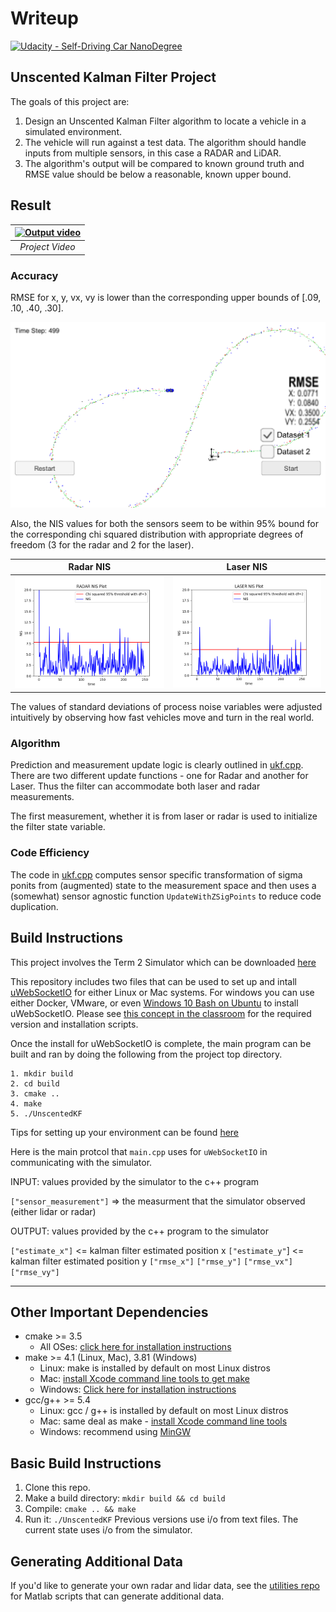 # Writeup
[![Udacity - Self-Driving Car NanoDegree](https://s3.amazonaws.com/udacity-sdc/github/shield-carnd.svg)](http://www.udacity.com/drive)

## Unscented Kalman Filter Project 

The goals of this project are:

1. Design an Unscented Kalman Filter algorithm to locate a vehicle in a simulated environment.
2. The vehicle will run against a test data. The algorithm should handle inputs from multiple sensors, in this case a RADAR and LiDAR.
3. The algorithm's output will be compared to known ground truth and RMSE value should be below a reasonable, known upper bound.

## Result
| [![Output video](https://img.youtube.com/vi/s-IUKLa43UI/0.jpg)](https://www.youtube.com/watch?v=s-IUKLa43UI "Output video") |
|:--:|
| *Project Video* |

### Accuracy
RMSE for x, y, vx, vy is lower than the corresponding upper bounds of [.09, .10, .40, .30].

![RMSE](pics/rmse.png)

Also, the NIS values for both the sensors seem to be within 95% bound for the corresponding chi squared distribution with appropriate degrees of freedom (3 for the radar and 2 for the laser).

Radar NIS                  |  Laser NIS
:-------------------------:|:-------------------------:
![](pics/radar_nis.png)    |  ![](pics/laser_nis.png)

The values of standard deviations of process noise variables were adjusted intuitively by observing how fast vehicles move and turn in the real world. 

### Algorithm
Prediction and measurement update logic is clearly outlined in [ukf.cpp](src/ukf.cpp). There are two different update functions - one for Radar and another for Laser. Thus the filter can accommodate both laser and radar measurements.

The first measurement, whether it is from laser or radar is used to initialize the filter state variable.

### Code Efficiency
The code in [ukf.cpp](src/ukf.cpp) computes sensor specific transformation of sigma ponits from (augmented) state to the measurement space and then uses a (somewhat) sensor agnostic function `UpdateWithZSigPoints` to reduce code duplication.

## Build Instructions

This project involves the Term 2 Simulator which can be downloaded [here](https://github.com/udacity/self-driving-car-sim/releases)

This repository includes two files that can be used to set up and intall [uWebSocketIO](https://github.com/uWebSockets/uWebSockets) for either Linux or Mac systems. For windows you can use either Docker, VMware, or even [Windows 10 Bash on Ubuntu](https://www.howtogeek.com/249966/how-to-install-and-use-the-linux-bash-shell-on-windows-10/) to install uWebSocketIO. Please see [this concept in the classroom](https://classroom.udacity.com/nanodegrees/nd013/parts/40f38239-66b6-46ec-ae68-03afd8a601c8/modules/0949fca6-b379-42af-a919-ee50aa304e6a/lessons/f758c44c-5e40-4e01-93b5-1a82aa4e044f/concepts/16cf4a78-4fc7-49e1-8621-3450ca938b77) for the required version and installation scripts.

Once the install for uWebSocketIO is complete, the main program can be built and ran by doing the following from the project top directory.

```
1. mkdir build
2. cd build
3. cmake ..
4. make
5. ./UnscentedKF
```

Tips for setting up your environment can be found [here](https://classroom.udacity.com/nanodegrees/nd013/parts/40f38239-66b6-46ec-ae68-03afd8a601c8/modules/0949fca6-b379-42af-a919-ee50aa304e6a/lessons/f758c44c-5e40-4e01-93b5-1a82aa4e044f/concepts/23d376c7-0195-4276-bdf0-e02f1f3c665d)

Here is the main protcol that `main.cpp` uses for `uWebSocketIO` in communicating with the simulator.


INPUT: values provided by the simulator to the c++ program

`["sensor_measurement"]` => the measurment that the simulator observed (either lidar or radar)


OUTPUT: values provided by the c++ program to the simulator

`["estimate_x"]` <= kalman filter estimated position x
`["estimate_y"`] <= kalman filter estimated position y
`["rmse_x"]`
`["rmse_y"]`
`["rmse_vx"]`
`["rmse_vy"]`

---

## Other Important Dependencies
* cmake >= 3.5
  * All OSes: [click here for installation instructions](https://cmake.org/install/)
* make >= 4.1 (Linux, Mac), 3.81 (Windows)
  * Linux: make is installed by default on most Linux distros
  * Mac: [install Xcode command line tools to get make](https://developer.apple.com/xcode/features/)
  * Windows: [Click here for installation instructions](http://gnuwin32.sourceforge.net/packages/make.htm)
* gcc/g++ >= 5.4
  * Linux: gcc / g++ is installed by default on most Linux distros
  * Mac: same deal as make - [install Xcode command line tools](https://developer.apple.com/xcode/features/)
  * Windows: recommend using [MinGW](http://www.mingw.org/)

## Basic Build Instructions

1. Clone this repo.
2. Make a build directory: `mkdir build && cd build`
3. Compile: `cmake .. && make`
4. Run it: `./UnscentedKF` Previous versions use i/o from text files.  The current state uses i/o
from the simulator.

## Generating Additional Data

If you'd like to generate your own radar and lidar data, see the
[utilities repo](https://github.com/udacity/CarND-Mercedes-SF-Utilities) for
Matlab scripts that can generate additional data.





